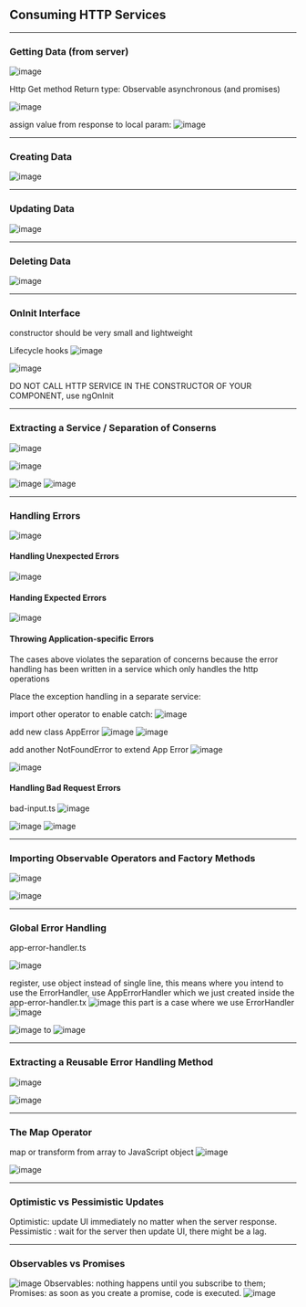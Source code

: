 ## Consuming HTTP Services

-----
### Getting Data (from server)
![image](https://user-images.githubusercontent.com/26094307/94818802-20945f00-03c4-11eb-85ce-c92ee8fe6955.png)

Http Get method Return type: Observable asynchronous  (and promises)

![image](https://user-images.githubusercontent.com/26094307/94819216-9e586a80-03c4-11eb-99dc-042ad2625df7.png)

assign value from response to local param:
![image](https://user-images.githubusercontent.com/26094307/94819441-e24b6f80-03c4-11eb-8d0c-f3c7dcc1e921.png)
 
-----
### Creating Data
![image](https://user-images.githubusercontent.com/26094307/94820618-46226800-03c6-11eb-8ce8-62f5267a3a8d.png)

-----
### Updating Data
![image](https://user-images.githubusercontent.com/26094307/94821346-1889ee80-03c7-11eb-99df-3fa75bd70a1f.png)

-----
### Deleting Data
![image](https://user-images.githubusercontent.com/26094307/94821556-4ec76e00-03c7-11eb-8132-297824136bfb.png)

-----
### OnInit Interface
constructor should be very small and lightweight

Lifecycle hooks
![image](https://user-images.githubusercontent.com/26094307/94821677-78809500-03c7-11eb-9248-8741330da126.png)

![image](https://user-images.githubusercontent.com/26094307/94821867-aa91f700-03c7-11eb-98fa-62f374d25d97.png)

DO NOT CALL HTTP SERVICE IN THE CONSTRUCTOR OF YOUR COMPONENT, use ngOnInit

-----
### Extracting a Service / Separation of Conserns
![image](https://user-images.githubusercontent.com/26094307/94822300-1a07e680-03c8-11eb-8316-44554a900379.png)

![image](https://user-images.githubusercontent.com/26094307/94822463-4d4a7580-03c8-11eb-91aa-4dbf6fe8472d.png)

![image](https://user-images.githubusercontent.com/26094307/94848859-361c7f80-03ea-11eb-8e00-e76655937ad4.png)
![image](https://user-images.githubusercontent.com/26094307/94848881-42084180-03ea-11eb-8abb-a4268a9c1add.png)

-----
### Handling Errors
![image](https://user-images.githubusercontent.com/26094307/94849348-e1c5cf80-03ea-11eb-9a4c-55f1bc057630.png)

#### Handling Unexpected Errors
![image](https://user-images.githubusercontent.com/26094307/94852000-db395700-03ee-11eb-8cba-2067ebf7ade7.png)

#### Handing Expected Errors
![image](https://user-images.githubusercontent.com/26094307/94852325-57cc3580-03ef-11eb-9984-4a2246b65236.png)

#### Throwing Application-specific Errors
The cases above violates the separation of concerns because the error handling has been written in a service which only handles the http operations

Place the exception handling in a separate service:

import other operator to enable catch:
![image](https://user-images.githubusercontent.com/26094307/94852737-ef318880-03ef-11eb-8830-f8fbc8bcc613.png)

add new class AppError
![image](https://user-images.githubusercontent.com/26094307/94853005-56e7d380-03f0-11eb-9b5c-5d11c35c95db.png)
![image](https://user-images.githubusercontent.com/26094307/94853233-b6de7a00-03f0-11eb-83da-80ab3e7bd72d.png)

add another NotFoundError to extend App Error
![image](https://user-images.githubusercontent.com/26094307/94853318-d7a6cf80-03f0-11eb-9bc0-83a1d4a23fb2.png)

![image](https://user-images.githubusercontent.com/26094307/94853134-88f93580-03f0-11eb-9e40-28cff8f74b0c.png)

#### Handling Bad Request Errors
bad-input.ts
![image](https://user-images.githubusercontent.com/26094307/94853498-1b013e00-03f1-11eb-905b-f890bb4fb000.png)

![image](https://user-images.githubusercontent.com/26094307/94853521-20f71f00-03f1-11eb-8f93-90d9e6447add.png)
![image](https://user-images.githubusercontent.com/26094307/94853564-32d8c200-03f1-11eb-8189-ff27b54063bd.png)

-----
### Importing Observable Operators and Factory Methods

![image](https://user-images.githubusercontent.com/26094307/94853909-b2ff2780-03f1-11eb-8e3d-c9d7392a689a.png)

![image](https://user-images.githubusercontent.com/26094307/94853827-9236d200-03f1-11eb-8c66-243e6f273304.png)

-----
### Global Error Handling
app-error-handler.ts

![image](https://user-images.githubusercontent.com/26094307/94854161-1db06300-03f2-11eb-80c3-57e4fecd00ad.png)

register, use object instead of single line, this means where you intend to use the ErrorHandler, use AppErrorHandler which we just created inside the app-error-handler.tx
![image](https://user-images.githubusercontent.com/26094307/94854266-446e9980-03f2-11eb-97b5-868cefec61e5.png)
this part is a case where we use ErrorHandler
![image](https://user-images.githubusercontent.com/26094307/94854444-84358100-03f2-11eb-8419-e8a1f652b1e8.png)

![image](https://user-images.githubusercontent.com/26094307/94854585-c1017800-03f2-11eb-9803-da4549152775.png)
to
![image](https://user-images.githubusercontent.com/26094307/94854623-d1b1ee00-03f2-11eb-8573-b213aa8de2da.png)

-----
### Extracting a Reusable Error Handling Method
![image](https://user-images.githubusercontent.com/26094307/94854915-4edd6300-03f3-11eb-977f-97fac56d1f0f.png)

![image](https://user-images.githubusercontent.com/26094307/94854983-6a486e00-03f3-11eb-9bee-e8a3a689eed4.png)

-----
### The Map Operator
map or transform from array to JavaScript object
![image](https://user-images.githubusercontent.com/26094307/94856153-2d7d7680-03f5-11eb-8336-c861cbb6c301.png)

![image](https://user-images.githubusercontent.com/26094307/94855979-f0b17f80-03f4-11eb-9a57-6a46f150c4d1.png)

-----
### Optimistic vs Pessimistic Updates
Optimistic: update UI immediately no matter when the server response.
Pessimistic : wait for the server then update UI, there might be a lag.

-----
### Observables vs Promises
![image](https://user-images.githubusercontent.com/26094307/94861808-b8fb0580-03fd-11eb-87ae-1d148fbabc35.png)
Observables: nothing happens until you subscribe to them;
Promises: as soon as you create a promise, code is executed.
![image](https://user-images.githubusercontent.com/26094307/94862000-ffe8fb00-03fd-11eb-858a-7326318c13a5.png)
